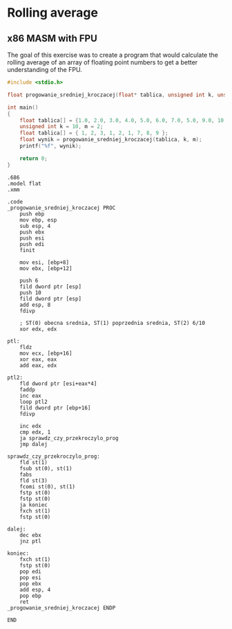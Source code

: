 # Rolling average
## x86 MASM with FPU

The goal of this exercise was to create a program that would calculate the rolling average of an array of floating point numbers to get a better understanding of the FPU.

```c
#include <stdio.h>

float progowanie_sredniej_kroczacej(float* tablica, unsigned int k, unsigned int m);

int main()
{
	float tablica[] = {1.0, 2.0, 3.0, 4.0, 5.0, 6.0, 7.0, 5.0, 9.0, 10.0, 100.0};
	unsigned int k = 10, m = 2;
	float tablica[] = { 1, 2, 3, 1, 2, 1, 7, 8, 9 };
	float wynik = progowanie_sredniej_kroczacej(tablica, k, m);
	printf("%f", wynik);

	return 0;
}
```

```
.686
.model flat
.xmm

.code
_progowanie_sredniej_kroczacej PROC
	push ebp
	mov ebp, esp
	sub esp, 4
	push ebx
	push esi
	push edi
	finit

	mov esi, [ebp+8]
	mov ebx, [ebp+12]
	
	push 6
	fild dword ptr [esp]
	push 10
	fild dword ptr [esp]
	add esp, 8
	fdivp

	; ST(0) obecna srednia, ST(1) poprzednia srednia, ST(2) 6/10
	xor edx, edx
	
ptl:
	fldz
	mov ecx, [ebp+16]
	xor eax, eax
	add eax, edx

ptl2:
	fld dword ptr [esi+eax*4]
	faddp
	inc eax
	loop ptl2
	fild dword ptr [ebp+16]
	fdivp

	inc edx
	cmp edx, 1
	ja sprawdz_czy_przekroczylo_prog
	jmp dalej

sprawdz_czy_przekroczylo_prog:
	fld st(1)
	fsub st(0), st(1)
	fabs
	fld st(3)
	fcomi st(0), st(1)
	fstp st(0)
	fstp st(0)
	ja koniec
	fxch st(1)
	fstp st(0)

dalej:
	dec ebx
	jnz ptl

koniec:
	fxch st(1)
	fstp st(0)
	pop edi
	pop esi
	pop ebx
	add esp, 4
	pop ebp
	ret
_progowanie_sredniej_kroczacej ENDP

END
```
